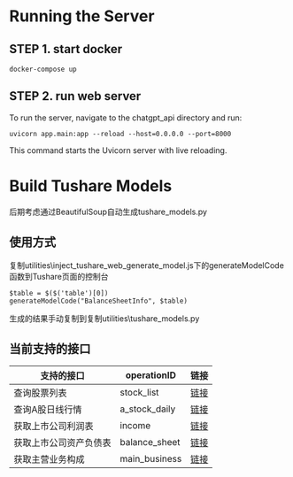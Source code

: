 # Running the Server

## STEP 1. start docker
```
docker-compose up
```
## STEP 2. run web server
To run the server, navigate to the chatgpt_api directory and run:
```
uvicorn app.main:app --reload --host=0.0.0.0 --port=8000
```
This command starts the Uvicorn server with live reloading.

# Build Tushare Models
后期考虑通过BeautifulSoup自动生成tushare_models.py
## 使用方式
复制utilities\inject_tushare_web_generate_model.js下的generateModelCode函数到Tushare页面的控制台
```
$table = $($('table')[0])
generateModelCode("BalanceSheetInfo", $table)
```
生成的结果手动复制到复制utilities\tushare_models.py

## 当前支持的接口
| 支持的接口 | operationID | 链接 |
| ------------- | ----------- | ------------- |
| 查询股票列表 | stock_list | [链接](https://tushare.pro/document/2?doc_id=25) |
| 查询A股日线行情 | a_stock_daily | [链接](https://tushare.pro/document/2?doc_id=27) |
| 获取上市公司利润表 | income | [链接](https://tushare.pro/document/2?doc_id=33) |
| 获取上市公司资产负债表 | balance_sheet | [链接](https://tushare.pro/document/2?doc_id=36) |
| 获取主营业务构成 | main_business | [链接](https://tushare.pro/document/2?doc_id=81) |